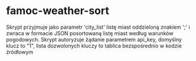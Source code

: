 # famoc-weather-sort
Skrypt przyjmuje jako parametr 'city_list' listę miast oddzieloną znakiem ';' i zwraca w formacie JSON posortowaną listę miast według warunków pogodowych.
Skrypt autoryzuje żądanie parametrem api_key, domyślny klucz to "1", lista dozwolonych kluczy to tablica bezspośrednio w kodzie źródłowym
